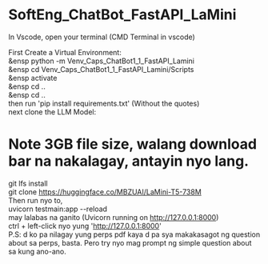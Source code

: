 # SoftEng_ChatBot_FastAPI_LaMini
In Vscode, open your terminal (CMD Terminal in vscode)

First Create a Virtual Environment:  
  &ensp python -m Venv_Caps_ChatBot1_1_FastAPI_Lamini  
  &ensp cd Venv_Caps_ChatBot1_1_FastAPI_Lamini/Scripts  
  &ensp activate  
  &ensp cd ..  
  &ensp cd ..  
then run 'pip install requirements.txt' (Without the quotes)  
next clone the LLM Model:  
# Note 3GB file size, walang download bar na nakalagay, antayin nyo lang.  
  git lfs install  
  git clone https://huggingface.co/MBZUAI/LaMini-T5-738M  
Then run nyo to,  
  uvicorn testmain:app --reload  
may lalabas na ganito (Uvicorn running on http://127.0.0.1:8000)  
  ctrl + left-click nyo yung 'http://127.0.0.1:8000'  
P.S: d ko pa nilagay yung perps pdf kaya d pa sya makakasagot ng question about sa perps, basta. Pero try nyo mag prompt ng simple question about sa kung ano-ano.  
